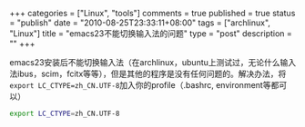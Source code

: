+++
categories = ["Linux", "tools"]
comments = true
published = true
status = "publish"
date = "2010-08-25T23:33:11+08:00"
tags = ["archlinux", "Linux"]
title = "emacs23不能切换输入法的问题"
type = "post"
description = ""
+++


emacs23安装后不能切换输入法（在archlinux，ubuntu上测试过，无论什么输入法ibus，scim，fcitx等等），但是其他的程序是没有任何问题的。解决办法，将`export LC_CTYPE=zh_CN.UTF-8`加入你的profile（.bashrc, environment等都可以）

```sh
export LC_CTYPE=zh_CN.UTF-8
```
<!--more-->